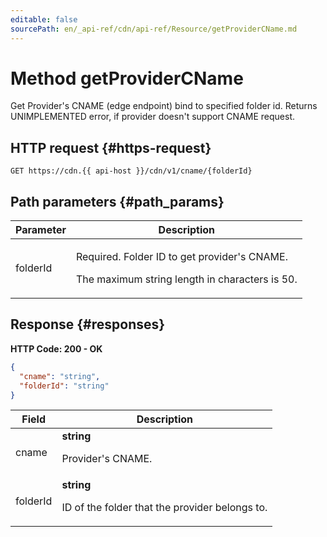 ```yaml
---
editable: false
sourcePath: en/_api-ref/cdn/api-ref/Resource/getProviderCName.md
---
```


# Method getProviderCName
Get Provider's CNAME (edge endpoint) bind to specified folder id.
Returns UNIMPLEMENTED error, if provider doesn't support CNAME request.
 

 
## HTTP request {#https-request}
```
GET https://cdn.{{ api-host }}/cdn/v1/cname/{folderId}
```
 
## Path parameters {#path_params}
 
Parameter | Description
--- | ---
folderId | <p>Required. Folder ID to get provider's CNAME.</p> <p>The maximum string length in characters is 50.</p> 
 
## Response {#responses}
**HTTP Code: 200 - OK**

```json 
{
  "cname": "string",
  "folderId": "string"
}
```

 
Field | Description
--- | ---
cname | **string**<br><p>Provider's CNAME.</p> 
folderId | **string**<br><p>ID of the folder that the provider belongs to.</p> 